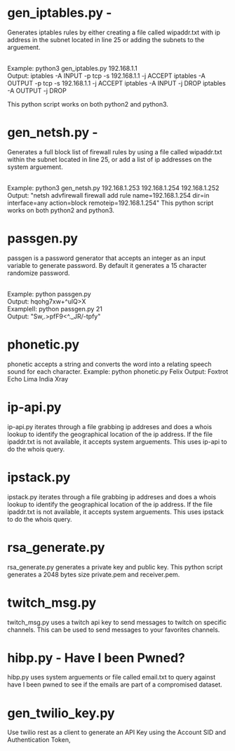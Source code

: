 # gen_iptables.py -
Generates iptables rules by either creating a file called wipaddr.txt with ip address in the subnet located in line 25 or adding the subnets to the arguement.

<br/>
Example: python3 gen_iptables.py 192.168.1.1
<br/>
Output: 
iptables -A INPUT -p tcp -s 192.168.1.1 -j ACCEPT
iptables -A OUTPUT -p tcp -s 192.168.1.1 -j ACCEPT
iptables -A INPUT -j DROP
iptables -A OUTPUT -j DROP

This python script works on both python2 and python3.

# gen_netsh.py -
Generates a full block list of firewall rules by using a file called wipaddr.txt within the subnet located in line 25, or add a list of ip addresses on the system arguement.

<br/>
Example: python3 gen_netsh.py 192.168.1.253 192.168.1.254 192.168.1.252
<br/>
Output: "netsh advfirewall firewall add rule name=192.168.1.254 dir=in interface=any action=block remoteip=192.168.1.254"
This python script works on both python2 and python3.

# passgen.py
passgen is a password generator that accepts an integer as an input variable to generate password. By default it generates a 15 character randomize password.

<br/>
Example: python passgen.py
<br/>
Output: hqohg7xw+^ulQ>X

<br/>
ExampleII: python passgen.py 21
<br/>
Output: "Sw,.>pfF9<^._JR/-tpfy"

# phonetic.py
phonetic accepts a string and converts the word into a relating speech sound for each character.
Example: python phonetic.py Felix
Output: Foxtrot Echo Lima India Xray
<br/>

# ip-api.py
ip-api.py iterates through a file grabbing ip addreses and does a whois lookup to identify the geographical location of the ip address. If the file ipaddr.txt is not available, it accepts system arguements. This uses ip-api to do the whois query.
<br/>

# ipstack.py
ipstack.py iterates through a file grabbing ip addreses and does a whois lookup to identify the geographical location of the ip address. If the file ipaddr.txt is not available, it accepts system arguements. This uses ipstack to do the whois query.
<br/>

# rsa_generate.py
rsa_generate.py generates a private key and public key. This python script generates a 2048 bytes size private.pem and receiver.pem.

# twitch_msg.py
twitch_msg.py uses a twitch api key to send messages to twitch on specific channels. This can be used to send messages to your favorites channels.

# hibp.py - Have I been Pwned?
hibp.py uses system arguements or file called email.txt to query against have I been pwned to see if the emails are part of a compromised dataset.

# gen_twilio_key.py
Use twilio rest as a client to generate an API Key using the Account SID and Authentication Token,
